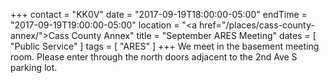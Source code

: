 +++
contact = "KK0V"
date = "2017-09-19T18:00:00-05:00"
endTime = "2017-09-19T19:00:00-05:00"
location = "<a href=\"/places/cass-county-annex/\">Cass County Annex</a>"
title = "September ARES Meeting"
dates = [ "Public Service" ]
tags = [ "ARES" ]
+++
We meet in the basement meeting room. Please enter through the north
doors adjacent to the 2nd Ave S parking lot.

